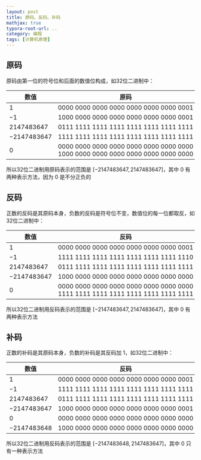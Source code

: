 ```yaml
---
layout: post
title: 原码、反码、补码
mathjax: true
typora-root-url: ..
category: 编程
tags: [计算机原理]
---
```


## 原码

原码由第一位的符号位和后面的数值位构成，如32位二进制中：

| 数值 | 原码 |
| ------------ | ------------ |
| $1$ | $0000\ 0000\ 0000\ 0000\ 0000\ 0000\ 0000\ 0001$ |
| $-1$ | $1000\ 0000\ 0000\ 0000\ 0000\ 0000\ 0000\ 0001$ |
| $2147483647$ | $0111\ 1111\ 1111\ 1111\ 1111\ 1111\ 1111\ 1111$ |
| $-2147483647$ | $1111\ 1111\ 1111\ 1111\ 1111\ 1111\ 1111\ 1111$ |
| $0$ | $0000\ 0000\ 0000\ 0000\ 0000\ 0000\ 0000\ 0000$ <br> $1000\ 0000\ 0000\ 0000\ 0000\ 0000\ 0000\ 0000$ |

所以32位二进制用原码表示的范围是 $[-2147483647, 2147483647]$，其中 $0$ 有两种表示方法，因为 $0$ 是不分正负的

## 反码

正数的反码是其原码本身，负数的反码是符号位不变，数值位的每一位都取反，如32位二进制中：

| 数值 | 反码 |
| ------------ | ------------ |
| $1$ | $0000\ 0000\ 0000\ 0000\ 0000\ 0000\ 0000\ 0001$ |
| $-1$ | $1111\ 1111\ 1111\ 1111\ 1111\ 1111\ 1111\ 1110$ |
| $2147483647$ | $0111\ 1111\ 1111\ 1111\ 1111\ 1111\ 1111\ 1111$ |
| $-2147483647$ | $1000\ 0000\ 0000\ 0000\ 0000\ 0000\ 0000\ 0000$ |
| $0$ | $0000\ 0000\ 0000\ 0000\ 0000\ 0000\ 0000\ 0000$ <br> $1111\ 1111\ 1111\ 1111\ 1111\ 1111\ 1111\ 1111$ |

所以32位二进制用反码表示的范围是 $[-2147483647, 2147483647]$，其中 $0$ 有两种表示方法

## 补码

正数的补码是其原码本身，负数的补码是其反码加 $1$，如32位二进制中：

| 数值 | 反码 |
| ------------ | ------------ |
| $1$ | $0000\ 0000\ 0000\ 0000\ 0000\ 0000\ 0000\ 0001$ |
| $-1$ | $1111\ 1111\ 1111\ 1111\ 1111\ 1111\ 1111\ 1111$ |
| $2147483647$ | $0111\ 1111\ 1111\ 1111\ 1111\ 1111\ 1111\ 1111$ |
| $-2147483647$ | $1000\ 0000\ 0000\ 0000\ 0000\ 0000\ 0000\ 0001$ |
| $0$ | $0000\ 0000\ 0000\ 0000\ 0000\ 0000\ 0000\ 0000$ |
| $-2147483648$ | $1000\ 0000\ 0000\ 0000\ 0000\ 0000\ 0000\ 0000$ |

所以32位二进制用反码表示的范围是 $[-2147483648, 2147483647]$，其中 $0$ 只有一种表示方法